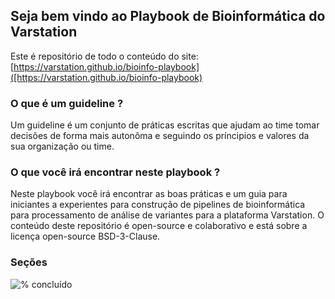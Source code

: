 ## Seja bem vindo ao Playbook de Bioinformática do Varstation

Este é repositório de todo o conteúdo do site: [https://varstation.github.io/bioinfo-playbook]([https://varstation.github.io/bioinfo-playbook)

### O que é um guideline ?

Um guideline é um conjunto de práticas escritas que ajudam ao time tomar decisões de forma mais autonôma e seguindo os príncipios e valores da sua organização ou time.


### O que você irá encontrar neste playbook ?

Neste playbook você irá encontrar as boas práticas e um guia para iniciantes a experientes para construção de pipelines de bioinformática para processamento de análise de variantes para a plataforma Varstation. O conteúdo deste repositório é open-source e colaborativo
e está sobre a licença open-source BSD-3-Clause.



### Seções

![% concluído](https://progress-bar.dev/5/?title=completed)